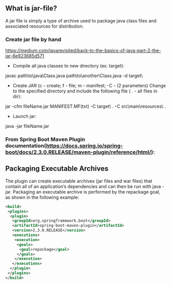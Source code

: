 ## What is jar-file?
A jar file is simply a type of archive used to package java class files and associated resources for distribution.

### Create jar file by hand 
https://medium.com/javarevisited/back-to-the-basics-of-java-part-2-the-jar-6e923685d571

- Compile all java classes to new directory (ex. target\):
  
javac path\to\java\Class.java path\to\another\Class.java -d target\

- Create JAR (c - create; f - file; m - manifest; -C - (2 parameters) Change to the specified directory and include the following file ( . - all files in dir):

jar -cfm fileName.jar MANIFEST.MF(txt) -C target\ . -C src\main\resources\ .

- Launch jar:

java -jar fileName.jar

### From Spring Boot Maven Plugin documentation(https://docs.spring.io/spring-boot/docs/2.3.0.RELEASE/maven-plugin/reference/html/):
## Packaging Executable Archives
The plugin can create executable archives (jar files and war files) that contain all of an application’s dependencies and can then be run with java -jar.
Packaging an executable archive is performed by the repackage goal, as shown in the following example:
```xml
<build>
 <plugins>
  <plugin>
   <groupId>org.springframework.boot</groupId>
   <artifactId>spring-boot-maven-plugin</artifactId>
   <version>2.3.0.RELEASE</version>
   <executions>
    <execution>
     <goals>
      <goal>repackage</goal>
     </goals>
    </execution>
   </executions>
  </plugin>
 </plugins>
</build>
```
